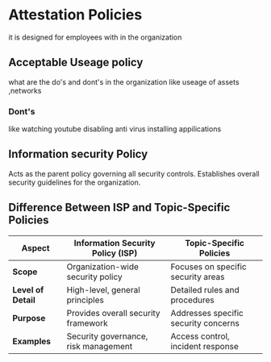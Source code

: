 # Attestation Policies 
it is designed for employees with in the organization  
## Acceptable Useage policy
what are the do's and dont's in the organization  like useage of assets ,networks 
### Dont's 
like watching youtube
disabling anti virus
installing appilications

## Information security Policy

Acts as the parent policy governing all security controls. 
Establishes overall security guidelines for the organization. 








## Difference Between ISP and Topic-Specific Policies
| Aspect                  | Information Security Policy (ISP)         | Topic-Specific Policies        |
|-------------------------|-------------------------------------------|---------------------------------|
| **Scope**              | Organization-wide security policy         | Focuses on specific security areas |
| **Level of Detail**    | High-level, general principles            | Detailed rules and procedures  |
| **Purpose**            | Provides overall security framework       | Addresses specific security concerns |
| **Examples**           | Security governance, risk management      | Access control, incident response |
